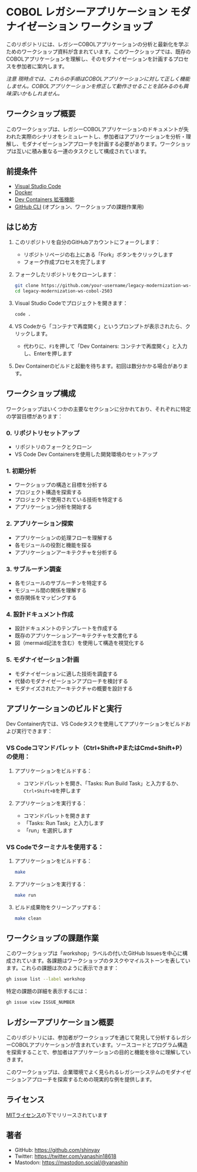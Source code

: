 # COBOL レガシーアプリケーション モダナイゼーション ワークショップ

このリポジトリには、レガシーCOBOLアプリケーションの分析と最新化を学ぶためのワークショップ資料が含まれています。このワークショップでは、既存のCOBOLアプリケーションを理解し、そのモダナイゼーションを計画するプロセスを参加者に案内します。

*注意*
*現時点では、これらの手順はCOBOLアプリケーションに対して正しく機能しません。COBOLアプリケーションを修正して動作させることを試みるのも興味深いかもしれません。*

## ワークショップ概要

このワークショップは、レガシーCOBOLアプリケーションのドキュメントが失われた実際のシナリオをシミュレートし、参加者はアプリケーションを分析・理解し、モダナイゼーションアプローチを計画する必要があります。ワークショップは互いに積み重なる一連のタスクとして構成されています。

## 前提条件

- [Visual Studio Code](https://code.visualstudio.com/)
- [Docker](https://www.docker.com/)
- [Dev Containers 拡張機能](https://marketplace.visualstudio.com/items?itemName=ms-vscode-remote.remote-containers)
- [GitHub CLI](https://cli.github.com/) (オプション、ワークショップの課題作業用)

## はじめ方

1. このリポジトリを自分のGitHubアカウントにフォークします：
   - リポジトリページの右上にある「Fork」ボタンをクリックします
   - フォーク作成プロセスを完了します

2. フォークしたリポジトリをクローンします：
   ```bash
   git clone https://github.com/your-username/legacy-modernization-ws-cobol-2503.git
   cd legacy-modernization-ws-cobol-2503
   ```

3. Visual Studio Codeでプロジェクトを開きます：
   ```bash
   code .
   ```

4. VS Codeから「コンテナで再度開く」というプロンプトが表示されたら、クリックします。
   - 代わりに、`F1`を押して「Dev Containers: コンテナで再度開く」と入力し、Enterを押します

5. Dev Containerのビルドと起動を待ちます。初回は数分かかる場合があります。

## ワークショップ構成

ワークショップはいくつかの主要なセクションに分かれており、それぞれに特定の学習目標があります：

### 0. リポジトリセットアップ
- リポジトリのフォークとクローン
- VS Code Dev Containersを使用した開発環境のセットアップ

### 1. 初期分析
- ワークショップの構造と目標を分析する
- プロジェクト構造を探索する
- プロジェクトで使用されている技術を特定する
- アプリケーション分析を開始する

### 2. アプリケーション探索
- アプリケーションの処理フローを理解する
- 各モジュールの役割と機能を探る
- アプリケーションアーキテクチャを分析する

### 3. サブルーチン調査
- 各モジュールのサブルーチンを特定する
- モジュール間の関係を理解する
- 依存関係をマッピングする

### 4. 設計ドキュメント作成
- 設計ドキュメントのテンプレートを作成する
- 既存のアプリケーションアーキテクチャを文書化する
- 図（mermaid記法を含む）を使用して構造を視覚化する

### 5. モダナイゼーション計画
- モダナイゼーションに適した技術を調査する
- 代替のモダナイゼーションアプローチを検討する
- モダナイズされたアーキテクチャの概要を設計する

## アプリケーションのビルドと実行

Dev Container内では、VS Codeタスクを使用してアプリケーションをビルドおよび実行できます：

### VS Codeコマンドパレット（Ctrl+Shift+PまたはCmd+Shift+P）の使用：
1. アプリケーションをビルドする：
   - コマンドパレットを開き、「Tasks: Run Build Task」と入力するか、`Ctrl+Shift+B`を押します

2. アプリケーションを実行する：
   - コマンドパレットを開きます
   - 「Tasks: Run Task」と入力します
   - 「run」を選択します

### VS Codeでターミナルを使用する：
1. アプリケーションをビルドする：
   ```bash
   make
   ```

2. アプリケーションを実行する：
   ```bash
   make run
   ```

3. ビルド成果物をクリーンアップする：
   ```bash
   make clean
   ```

## ワークショップの課題作業

このワークショップは「workshop」ラベルの付いたGitHub Issuesを中心に構成されています。各課題はワークショップのタスクやマイルストーンを表しています。これらの課題は次のように表示できます：

```bash
gh issue list --label workshop
```

特定の課題の詳細を表示するには：

```bash
gh issue view ISSUE_NUMBER
```

## レガシーアプリケーション概要

このリポジトリには、参加者がワークショップを通じて発見して分析するレガシーCOBOLアプリケーションが含まれています。ソースコードとプログラム構造を探索することで、参加者はアプリケーションの目的と機能を徐々に理解していきます。

このワークショップは、企業環境でよく見られるレガシーシステムのモダナイゼーションアプローチを探索するための現実的な例を提供します。

## ライセンス

[MITライセンス](https://gist.githubusercontent.com/shinyay/56e54ee4c0e22db8211e05e70a63247e/raw/f3ac65a05ed8c8ea70b653875ccac0c6dbc10ba1/LICENSE)の下でリリースされています

## 著者

- GitHub: <https://github.com/shinyay>
- Twitter: <https://twitter.com/yanashin18618>
- Mastodon: <https://mastodon.social/@yanashin>
